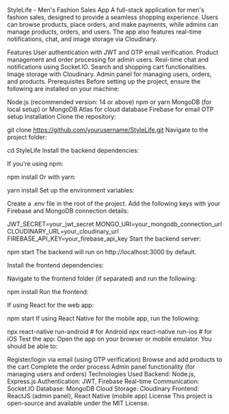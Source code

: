 StyleLife - Men's Fashion Sales App
A full-stack application for men's fashion sales, designed to provide a seamless shopping experience. Users can browse products, place orders, and make payments, while admins can manage products, orders, and users. The app also features real-time notifications, chat, and image storage via Cloudinary.

Features
User authentication with JWT and OTP email verification.
Product management and order processing for admin users.
Real-time chat and notifications using Socket.IO.
Search and shopping cart functionalities.
Image storage with Cloudinary.
Admin panel for managing users, orders, and products.
Prerequisites
Before setting up the project, ensure the following are installed on your machine:

Node.js (recommended version: 14 or above)
npm or yarn
MongoDB (for local setup) or MongoDB Atlas for cloud database
Firebase for email OTP setup
Installation
Clone the repository:

git clone https://github.com/yourusername/StyleLife.git
Navigate to the project folder:

cd StyleLife
Install the backend dependencies:

If you're using npm:

npm install
Or with yarn:

yarn install
Set up the environment variables:

Create a .env file in the root of the project.
Add the following keys with your Firebase and MongoDB connection details:

JWT_SECRET=your_jwt_secret
MONGO_URI=your_mongodb_connection_url
CLOUDINARY_URL=your_cloudinary_url
FIREBASE_API_KEY=your_firebase_api_key
Start the backend server:


npm start
The backend will run on http://localhost:3000 by default.

Install the frontend dependencies:

Navigate to the frontend folder (if separated) and run the following:


npm install
Run the frontend:

If using React for the web app:


npm start
If using React Native for the mobile app, run the following:


npx react-native run-android   # for Android
npx react-native run-ios       # for iOS
Test the app:
Open the app on your browser or mobile emulator. You should be able to:

Register/login via email (using OTP verification)
Browse and add products to the cart
Complete the order process
Admin panel functionality (for managing users and orders)
Technologies Used
Backend: Node.js, Express.js
Authentication: JWT, Firebase
Real-time Communication: Socket.IO
Database: MongoDB
Cloud Storage: Cloudinary
Frontend: ReactJS (admin panel), React Native (mobile app)
License
This project is open-source and available under the MIT License.
